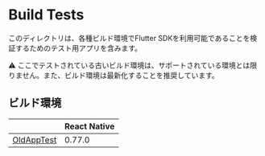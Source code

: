 # Build Tests

このディレクトリは、各種ビルド環境でFlutter SDKを利用可能であることを検証するためのテスト用アプリを含みます。

⚠️ ここでテストされている古いビルド環境は、サポートされている環境とは限りません。また、ビルド環境は最新化することを推奨しています。

## ビルド環境

||React Native|
|---|---|
|[OldAppTest](./OldAppTest)|0.77.0|
